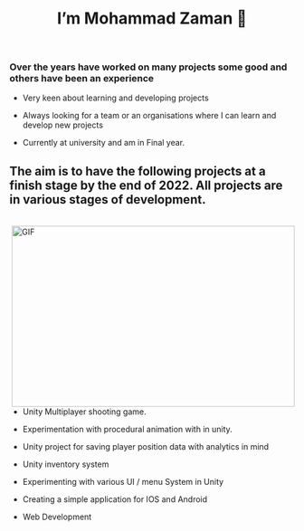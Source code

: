 <h1 align="center"> I’m Mohammad Zaman 👋 </H1>

<br>

<h3> Over the years have worked on many projects some good and others have been an experience </h3>

 
* Very keen about learning and developing projects

* Always looking for a team or an organisations where I can learn and develop new projects

* Currently at university and am in Final year. 


<h2> The aim is to have the following projects at a finish stage by the end of 2022. All projects are in various stages of development. </h2>
<br>

<img align="right" alt="GIF" src="https://media.giphy.com/media/iIqmM5tTjmpOB9mpbn/giphy.gif" width="500" height="320" />

* Unity Multiplayer shooting game.

* Experimentation with procedural animation with in unity. 

* Unity project for saving player position data with analytics in mind

* Unity inventory system

* Experimenting with various UI / menu System in Unity 

* Creating a simple application for IOS and Android
 
* Web Development


